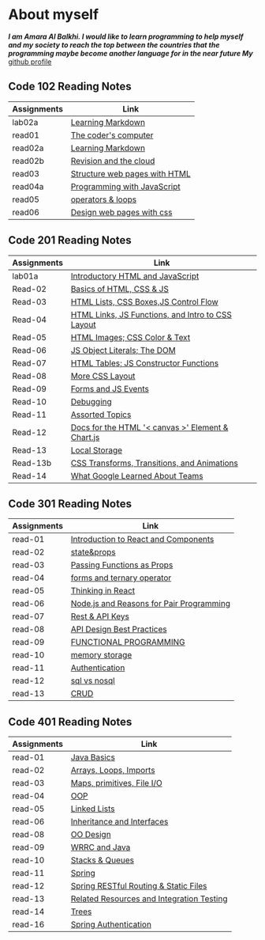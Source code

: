 # About myself

***I am Amara Al Balkhi. I would like to learn programming to help myself and my society to reach the top between the countries that the programming maybe become another language for in the near future My*** [github profile](https://github.com/Amara002)

## Code 102 Reading Notes

| Assignments |     Link                                          |
|-------------|---------------------------------------------------|
|  lab02a     |[Learning Markdown](class102/lab02a.md)            |
|  read01     |[The coder's computer](class102/read01.md)         |
|  read02a    |[Learning Markdown](class102/read02a.md)           |
|  read02b    |[Revision and the cloud](class102/read02b.md)      |
|  read03     |[Structure web pages with HTML](class102/read03.md)|
|  read04a    |[Programming with JavaScript](class102/read04a.md) |
|  read05     |[operators & loops](class102/read05.md)            |
|  read06     |[Design web pages with css](class102/read06.md)    |

## Code 201 Reading Notes

| Assignments |     Link                                                               |
|-------------|------------------------------------------------------------------------|
|  lab01a     |[Introductory HTML and JavaScript](class201/introductory.md)            |
|  Read-02    |[Basics of HTML, CSS & JS](class201/read-02.md)                         |
|  Read-03    |[HTML Lists, CSS Boxes,JS Control Flow](class201/read-03.md)            |
|  Read-04    |[HTML Links, JS Functions, and Intro to CSS Layout](class201/read-04.md)|
|  Read-05    |[HTML Images; CSS Color & Text](class201/read-05.md)                    |
|  Read-06    |[JS Object Literals; The DOM](class201/read-06.md)                      |
|  Read-07    |[HTML Tables; JS Constructor Functions](class201/read-07.md)            |
|  Read-08    |[More CSS Layout](class201/read-08.md)                                  |
|  Read-09    |[Forms and JS Events](class201/read-09.md)                              |
|  Read-10    |[Debugging](class201/read-10.md)                                        |
|  Read-11    |[Assorted Topics](class201/read-11.md)                                  |
|  Read-12    |[Docs for the HTML '< canvas >' Element & Chart.js](class201/read-12.md)|
|  Read-13    |[Local Storage](class201/read-13.md)                                    |
|  Read-13b   |[CSS Transforms, Transitions, and Animations](class201/read-13b.md)     |
|  Read-14    |[What Google Learned About Teams](class201/read-14.md)                  |

## Code 301 Reading Notes

| Assignments |     Link                                                               |
|-------------|------------------------------------------------------------------------|
| read-01     |[Introduction to React and Components](class301/read-01.md)             |
| read-02     |[state&props](class301/read-02.md)                                      |
| read-03     |[Passing Functions as Props](class301/read-03.md)                       |
| read-04     |[forms and ternary operator](class301/read-04.md)                       |
| read-05     |[Thinking in React](class301/read-05.md)                                |
| read-06     |[Node.js and Reasons for Pair Programming](class301/read-06.md)         |
| read-07     |[Rest & API Keys](class301/read-07.md)                                  |
| read-08     |[API Design Best Practices](class301/read-08.md)                        |
| read-09     |[FUNCTIONAL PROGRAMMING](class301/read-09.md)                           |
| read-10     |[memory storage](class301/read-10.md)                                   |
| read-11     |[Authentication](class301/read-11.md)                                   |
| read-12     |[sql vs nosql](class301/read-12.md)                                     |
| read-13     |[CRUD](class301/read-13.md)                                             |

## Code 401 Reading Notes


| Assignments |     Link                                                               |
|-------------|------------------------------------------------------------------------|
| read-01     |[Java Basics](class401/read01.md)                                       |
| read-02     |[Arrays, Loops, Imports](class401/read02.md)                            |
| read-03     |[Maps, primitives, File I/O](class401/read03.md)                        |
| read-04     |[OOP](class401/read04.md)                                               |
| read-05     |[Linked Lists](class401/read05.md)                                      |
| read-06     |[Inheritance and Interfaces](class401/read06.md)                        |
| read-08     |[OO Design](class401/read08.md)                                         |
| read-09     |[WRRC and Java](class401/read09.md)                                     |
| read-10     |[Stacks & Queues](class401/read10.md)                                   |
| read-11     |[Spring](class401/read11.md)                                            |
| read-12     |[Spring RESTful Routing & Static Files](class401/read12.md)             |
| read-13     |[Related Resources and Integration Testing](class401/read13.md)         |
| read-14     |[Trees](class401/read14.md)                                             |
| read-16     |[Spring Authentication](class401/read16.md)                             |






